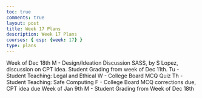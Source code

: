 ```yaml
---
toc: true
comments: true
layout: post
title: Week 17 Plans
description: Week 17 Plans
courses: { csp: {week: 17} }
type: plans
---
```


Week of Dec 18th
M - Design/Ideation Discussion SASS, by S Lopez, discussion on CPT idea. Student Grading from week of Dec 11th.
Tu - Student Teaching: Legal and Ethical
W - College Board MCQ Quiz
Th - Student Teaching: Safe Computing
F - College Board MCQ corrections due, CPT idea due
Week of Jan 9th
M - Student Grading from Week of Dec 18th